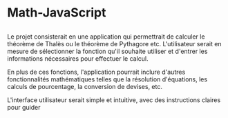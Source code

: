 # Math-JavaScript
##
Le projet consisterait en une application qui permettrait de calculer le théorème de Thalès ou le théorème de Pythagore etc. L'utilisateur serait en mesure de sélectionner la fonction qu'il souhaite utiliser et d'entrer les informations nécessaires pour effectuer le calcul. 

En plus de ces fonctions, l'application pourrait inclure d'autres fonctionnalités mathématiques telles que la résolution d'équations, les calculs de pourcentage, la conversion de devises, etc. 

L'interface utilisateur serait simple et intuitive, avec des instructions claires pour guider
